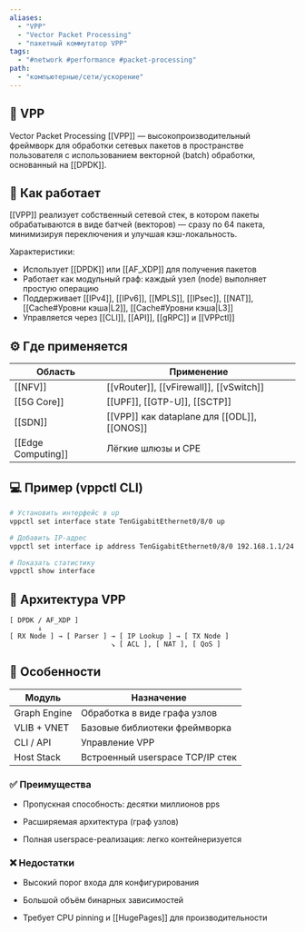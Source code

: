 ```yaml
---
aliases:
  - "VPP"
  - "Vector Packet Processing"
  - "пакетный коммутатор VPP"
tags:
  - "#network #performance #packet-processing"
path:
  - "компьютерные/сети/ускорение"
---
```


## 📌 VPP  
Vector Packet Processing [[VPP]] — высокопроизводительный фреймворк для обработки сетевых пакетов в пространстве пользователя с использованием векторной (batch) обработки, основанный на [[DPDK]].

## 🧠 Как работает  
[[VPP]] реализует собственный сетевой стек, в котором пакеты обрабатываются в виде батчей (векторов) — сразу по 64 пакета, минимизируя переключения и улучшая кэш-локальность.

Характеристики:

- Использует [[DPDK]] или [[AF_XDP]] для получения пакетов  
- Работает как модульный граф: каждый узел (node) выполняет простую операцию  
- Поддерживает [[IPv4]], [[IPv6]], [[MPLS]], [[IPsec]], [[NAT]], [[Cache#Уровни кэша|L2]], [[Cache#Уровни кэша|L3]]
- Управляется через [[CLI]], [[API]], [[gRPC]] и [[VPPctl]]

## ⚙️ Где применяется

| Область              | Применение                                  |
|-----------------------|----------------------------------------------|
| [[NFV]]               | [[vRouter]], [[vFirewall]], [[vSwitch]]      |
| [[5G Core]]           | [[UPF]], [[GTP-U]], [[SCTP]]                 |
| [[SDN]]               | [[VPP]] как dataplane для [[ODL]], [[ONOS]] |
| [[Edge Computing]]    | Лёгкие шлюзы и CPE                           |

## 💻 Пример (vppctl CLI)

```bash
# Установить интерфейс в up
vppctl set interface state TenGigabitEthernet0/8/0 up

# Добавить IP-адрес
vppctl set interface ip address TenGigabitEthernet0/8/0 192.168.1.1/24

# Показать статистику
vppctl show interface
````

## 🧩 Архитектура VPP

```
[ DPDK / AF_XDP ]
       ↓
[ RX Node ] → [ Parser ] → [ IP Lookup ] → [ TX Node ]
                         ↘ [ ACL ], [ NAT ], [ QoS ]
```

## 📐 Особенности

|Модуль|Назначение|
|---|---|
|Graph Engine|Обработка в виде графа узлов|
|VLIB + VNET|Базовые библиотеки фреймворка|
|CLI / API|Управление VPP|
|Host Stack|Встроенный userspace TCP/IP стек|

### ✅ Преимущества

- Пропускная способность: десятки миллионов pps
    
- Расширяемая архитектура (граф узлов)
    
- Полная userspace-реализация: легко контейнеризуется
    

### ❌ Недостатки

- Высокий порог входа для конфигурирования
    
- Большой объём бинарных зависимостей
    
- Требует CPU pinning и [[HugePages]] для производительности